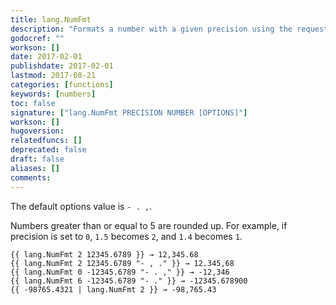 ```yaml
---
title: lang.NumFmt
description: "Formats a number with a given precision using the requested `negative`, `decimal`, and `grouping` options. The `options` parameter is a string consisting of `<negative> <decimal> <grouping>`."
godocref: ""
workson: []
date: 2017-02-01
publishdate: 2017-02-01
lastmod: 2017-08-21
categories: [functions]
keywords: [numbers]
toc: false
signature: ["lang.NumFmt PRECISION NUMBER [OPTIONS]"]
workson: []
hugoversion:
relatedfuncs: []
deprecated: false
draft: false
aliases: []
comments:
---
```


The default options value is `- . ,`.

Numbers greater than or equal to 5 are rounded up. For example, if precision is set to `0`, `1.5` becomes `2`, and `1.4` becomes `1`.

```
{{ lang.NumFmt 2 12345.6789 }} → 12,345.68
{{ lang.NumFmt 2 12345.6789 "- , ." }} → 12.345,68
{{ lang.NumFmt 0 -12345.6789 "- . ," }} → -12,346
{{ lang.NumFmt 6 -12345.6789 "- ." }} → -12345.678900
{{ -98765.4321 | lang.NumFmt 2 }} → -98,765.43
```
